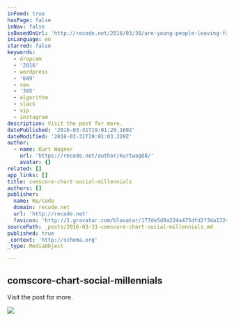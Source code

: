 ```yaml
---
inFeed: true
hasPage: false
inNav: false
isBasedOnUrl: 'http://recode.net/2016/03/30/are-young-people-leaving-facebook-not-even-close-chart/screen-shot-2016-03-30-at-9-12-44-am/#main%23main'
inLanguage: en
starred: false
keywords:
  - dropcam
  - '2016'
  - wordpress
  - '649'
  - vox
  - '395'
  - algorithm
  - slack
  - vip
  - instagram
description: Visit the post for more.
datePublished: '2016-03-31T19:01:20.169Z'
dateModified: '2016-03-31T19:01:03.229Z'
author:
  - name: Kurt Wagner
    url: 'https://recode.net/author/kurtwag88/'
    avatar: {}
related: []
app_links: []
title: comscore-chart-social-millennials
authors: []
publisher:
  name: Re/code
  domain: recode.net
  url: 'http://recode.net'
  favicon: 'http://1.gravatar.com/blavatar/177de5d0a224a475dfd2f34a1324ee12?s=16'
sourcePath: _posts/2016-03-31-comscore-chart-social-millennials.md
published: true
_context: 'http://schema.org'
_type: MediaObject

---
```

<article style=""><h1>comscore-chart-social-millennials</h1><p>Visit the post for more.</p><img src="https://i0.wp.com/recodetech.files.wordpress.com/2016/03/screen-shot-2016-03-30-at-9-12-44-am.png?fit=440%2C330&amp;quality=80&amp;strip=info&amp;ssl=1" /></article>